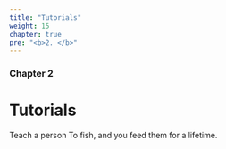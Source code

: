 ```yaml
---
title: "Tutorials"
weight: 15
chapter: true
pre: "<b>2. </b>"
---
```


### Chapter 2

# Tutorials

Teach a person To fish, and you feed them for a lifetime.